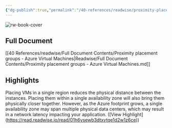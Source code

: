 ```yaml
---
{"dg-publish":true,"permalink":"/40-references/readwise/proximity-placement-groups-azure-virtual-machines/","tags":["rw/articles"]}
---
```


![rw-book-cover](https://readwise-assets.s3.amazonaws.com/media/uploaded_book_covers/profile_921743/open-graph-image.png)

## Full Document
[[40 References/readwise/Full Document Contents/Proximity placement groups - Azure Virtual Machines\|Readwise/Full Document Contents/Proximity placement groups - Azure Virtual Machines.md]]

## Highlights
Placing VMs in a single region reduces the physical distance between the instances. Placing them within a single availability zone will also bring them physically closer together. However, as the Azure footprint grows, a single availability zone may span multiple physical data centers, which may result in a network latency impacting your application. ([View Highlight] (https://read.readwise.io/read/01h6ysewb3dtxvtqe1d2w1z6ce))


